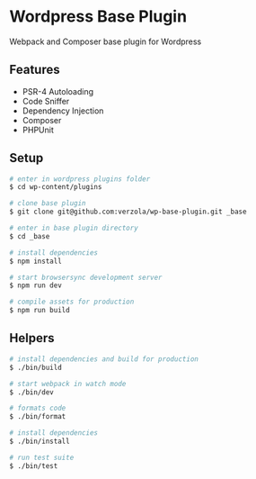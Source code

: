 # Wordpress Base Plugin

Webpack and Composer base plugin for Wordpress

## Features

- PSR-4 Autoloading
- Code Sniffer
- Dependency Injection
- Composer
- PHPUnit

## Setup

```sh
# enter in wordpress plugins folder 
$ cd wp-content/plugins

# clone base plugin
$ git clone git@github.com:verzola/wp-base-plugin.git _base

# enter in base plugin directory
$ cd _base

# install dependencies
$ npm install

# start browsersync development server
$ npm run dev

# compile assets for production
$ npm run build

```

## Helpers

```sh
# install dependencies and build for production
$ ./bin/build

# start webpack in watch mode
$ ./bin/dev

# formats code
$ ./bin/format

# install dependencies
$ ./bin/install

# run test suite
$ ./bin/test
```
